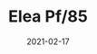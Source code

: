 ---
title: "Elea Pf/85"
image_primary: "img/ELEA_03_Plafo_Negro_3x3.jpg"
description: "ELEA%20collection%20is%20an%20absolutely%20contemporary%20and%20non-temporal%20product%A0because%20of%20its%20cylindrical%20and%20flat%20format.%20These%20products%20are%20made%20of%20polyurethane%20with%20a%20brilliant%20lacquered%A0finish.%20The%20dimming%20versions%20have%20been%20created%20to%20offer%20a%20greater%20sense%A0of%20comfort.%20Upper%20and%20bottom%20diffuser%20included.%20Elea%20collection%20is%20available%20in%20two%20sizes%20both%20for%20ceiling%20and%20pendant%A0version.%0A%0A"
designer: "Joana Bover"
tags: 
  - "Bover"
  - "Indoor"
  - "Ceiling"
  - "Pendant"
  - "Indoor Lamps"
href: "https://www.bover.es/en/lamp/elea-85/"
category: "indoor-lamps"
subtitle: ""
manufacturer: "Bover"
slug: "/manufacturers/bover/indoor-lamps/joana-bover-elea-pf-85"
date: "2021-02-17"
---